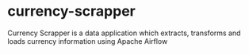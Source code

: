 # currency-scrapper
Currency Scrapper is a data application which extracts, transforms and loads currency information using Apache Airflow
